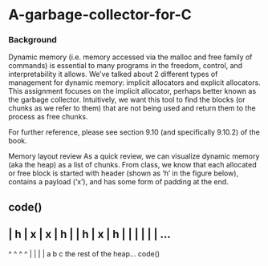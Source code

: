# A-garbage-collector-for-C

### Background
Dynamic memory (i.e. memory accessed via the malloc and free family of commands) is essential to many programs in the freedom, control, and interpretability it allows. We’ve talked about 2 different types of management for dynamic memory: implicit allocators and explicit allocators. This assignment focuses on the implicit allocator, perhaps better known as the garbage collector. Intuitively, we want this tool to find the blocks (or chunks as we refer to them) that are not being used and return them to the process as free chunks.

For further reference, please see section 9.10 (and specifically 9.10.2) of the book.

Memory layout review
As a quick review, we can visualize dynamic memory (aka the heap) as a list of chunks. From class, we know that each allocated or free block is started with header (shown as ‘h’ in the figure below), contains a payload (‘x’), and has some form of padding at the end.

code()
----------------------------------------------------------------------
| h  | x  | x  | h  |    | h  | x  | h  |    |    |    |    |    |    ...
----------------------------------------------------------------------
^              ^         ^         ^
|              |         |         |
a              b         c         the rest of the heap...
code()
